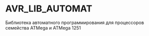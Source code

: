 # AVR_LIB_AUTOMAT
Библиотека автоматного программирования для процессоров семейства ATMega  и ATMega 1251
